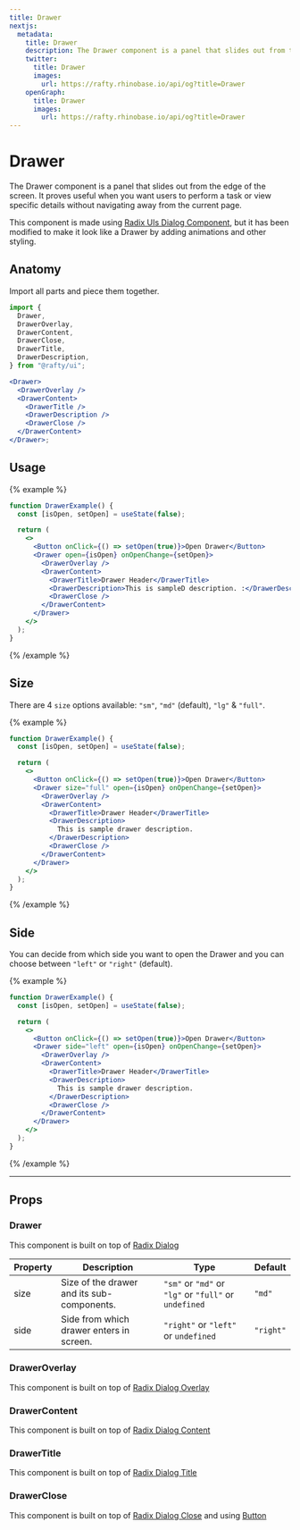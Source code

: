 ```yaml
---
title: Drawer
nextjs:
  metadata:
    title: Drawer
    description: The Drawer component is a panel that slides out from the edge of the screen. It proves useful when you want users to perform a task or view specific details without navigating away from the current page.
    twitter:
      title: Drawer
      images:
        url: https://rafty.rhinobase.io/api/og?title=Drawer
    openGraph:
      title: Drawer
      images:
        url: https://rafty.rhinobase.io/api/og?title=Drawer
---
```


# Drawer

The Drawer component is a panel that slides out from the edge of the screen. It proves useful when you want users to perform a task or view specific details without navigating away from the current page.

This component is made using [Radix UIs Dialog Component](https://www.radix-ui.com/primitives/docs/components/dialog), but it has been modified to make it look like a Drawer by adding animations and other styling.

## Anatomy

Import all parts and piece them together.

```jsx
import {
  Drawer,
  DrawerOverlay,
  DrawerContent,
  DrawerClose,
  DrawerTitle,
  DrawerDescription,
} from "@rafty/ui";

<Drawer>
  <DrawerOverlay />
  <DrawerContent>
    <DrawerTitle />
    <DrawerDescription />
    <DrawerClose />
  </DrawerContent>
</Drawer>;
```

## Usage

{% example %}

```jsx
function DrawerExample() {
  const [isOpen, setOpen] = useState(false);

  return (
    <>
      <Button onClick={() => setOpen(true)}>Open Drawer</Button>
      <Drawer open={isOpen} onOpenChange={setOpen}>
        <DrawerOverlay />
        <DrawerContent>
          <DrawerTitle>Drawer Header</DrawerTitle>
          <DrawerDescription>This is sampleD description. :</DrawerDescription>
          <DrawerClose />
        </DrawerContent>
      </Drawer>
    </>
  );
}
```

{% /example %}

## Size

There are 4 `size` options available: `"sm"`, `"md"` (default), `"lg"` & `"full"`.

{% example %}

```jsx
function DrawerExample() {
  const [isOpen, setOpen] = useState(false);

  return (
    <>
      <Button onClick={() => setOpen(true)}>Open Drawer</Button>
      <Drawer size="full" open={isOpen} onOpenChange={setOpen}>
        <DrawerOverlay />
        <DrawerContent>
          <DrawerTitle>Drawer Header</DrawerTitle>
          <DrawerDescription>
            This is sample drawer description.
          </DrawerDescription>
          <DrawerClose />
        </DrawerContent>
      </Drawer>
    </>
  );
}
```

{% /example %}

## Side

You can decide from which side you want to open the Drawer and you can choose between `"left"` or `"right"` (default).

{% example %}

```jsx
function DrawerExample() {
  const [isOpen, setOpen] = useState(false);

  return (
    <>
      <Button onClick={() => setOpen(true)}>Open Drawer</Button>
      <Drawer side="left" open={isOpen} onOpenChange={setOpen}>
        <DrawerOverlay />
        <DrawerContent>
          <DrawerTitle>Drawer Header</DrawerTitle>
          <DrawerDescription>
            This is sample drawer description.
          </DrawerDescription>
          <DrawerClose />
        </DrawerContent>
      </Drawer>
    </>
  );
}
```

{% /example %}

---

## Props

### Drawer

This component is built on top of [Radix Dialog](https://www.radix-ui.com/primitives/docs/components/dialog#root)

| Property | Description                                | Type                                                  | Default   |
| -------- | ------------------------------------------ | ----------------------------------------------------- | --------- |
| size     | Size of the drawer and its sub-components. | `"sm"` or `"md"` or `"lg"` or `"full"` or `undefined` | `"md"`    |
| side     | Side from which drawer enters in screen.   | `"right"` or `"left"` or `undefined`                  | `"right"` |

### DrawerOverlay

This component is built on top of [Radix Dialog Overlay](https://www.radix-ui.com/primitives/docs/components/dialog#overlay)

### DrawerContent

This component is built on top of [Radix Dialog Content](https://www.radix-ui.com/primitives/docs/components/dialog#content)

### DrawerTitle

This component is built on top of [Radix Dialog Title](https://www.radix-ui.com/primitives/docs/components/dialog#title)

### DrawerClose

This component is built on top of [Radix Dialog Close](https://www.radix-ui.com/primitives/docs/components/dialog#close) and using [Button](https://rafty.rhinobase.io/docs/components/button)

```

```
